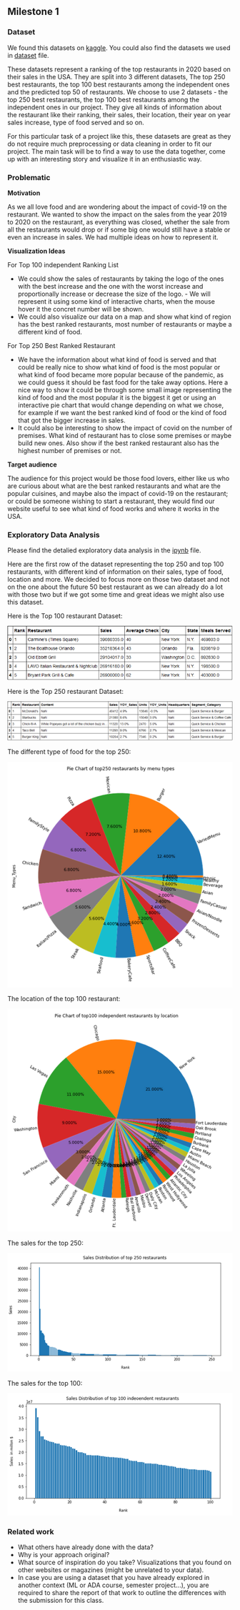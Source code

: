 ## Milestone 1

### Dataset ###

We found this datasets on [kaggle](https://www.kaggle.com/michau96/restaurant-business-rankings-2020). You could also find the datasets we used in [dataset](../dataset/) file.

These datasets represent a ranking of the top restaurants in 2020 based on their sales in the USA. They are split into 3 different datasets, The top 250 best restaurants, the top 100 best restaurants among the independent ones and the predicted top 50 of restaurants. We choose to use 2 datasets -  the top 250 best restaurants, the top 100 best restaurants among the independent ones  in our project. They give all kinds of information about the restaurant like their ranking, their sales, their location, their year on year sales increase, type of food served and so on.

For this particular task of a project like this, these datasets are great as they do not require much preprocessing or data cleaning in order to fit our project. The main task will be to find a way to use the data together, come up with an interesting story and visualize it in an enthusiastic way.

### Problematic ###

**Motivation**

As we all love food and are wondering about the impact of covid-19 on the restaurant. We wanted to show the impact on the sales from the year 2019 to 2020 on the restaurant, as everything was closed, whether the sale from all the restaurants would drop or if some big one would still have a stable or even an increase in sales. We had multiple ideas on how to represent it.

**Visualization Ideas**

For Top 100 independent Ranking List
- We could show the sales of restaurants by taking the logo of the ones with the best increase and the one with the worst increase and proportionally increase or decrease the size of the logo. - We will represent it using some kind of interactive charts, when the mouse hover it the concret number will be shown.
- We could also visualize our data on a map and show what kind of region has the best ranked restaurants, most number of restaurants or maybe a different kind of food.

For Top 250 Best Ranked Restaurant
- We have the information about what kind of food is served and that could be really nice to show what kind of food is the most popular or what kind of food became more popular because of the pandemic, as we could guess it should be fast food for the take away options. Here a nice way to show it could be through some small image representing the kind of food and the most popular it is the biggest it get or using an interactive pie chart that would change depending on what we chose, for example if we want the best ranked kind of food or the kind of food that got the bigger increase in sales.
- It could also be interesting to show the impact of covid on the number of premises. What kind of restaurant has to close some premises or maybe build new ones. Also show if the best ranked restaurant also has the highest number of premises or not.

**Target audience**

The audience for this project would be those food lovers, either like us who are curious about what are the best ranked restaurants and what are the popular cuisines, and maybe also  the impact of covid-19 on the restaurant; or could be someone wishing to start a restaurant, they would find our website useful to see what kind of food works and where it works in the USA.


### Exploratory Data Analysis ###

Please find the detalied exploratory data analysis in the [ipynb](EDA.ipynb) file.

Here are the first row of the dataset representing the top 250 and top 100 restaurants, with different kind of information on their sales, type of food, location and more. We decided to focus more on those two dataset and not on the one about the future 50 best restaurant as we can already do a lot with those two but if we got some time and great ideas we might also use this dataset.

Here is the Top 100 restaurant Dataset:

**![ScreenShot](../image/top100.PNG?raw=true)**

Here is the Top 250 restaurant Dataset:

**![ScreenShot](../image/top250.PNG?raw=true)**

The different type of food for the top 250:

**![ScreenShot](../image/250FoodType.PNG?raw=true)**

The location of the top 100 restaurant:

**![ScreenShot](../image/100Location.PNG?raw=true)**

The sales for the top 250:

**![ScreenShot](../image/250Sales.PNG?raw=true)**

The sales for the top 100:

**![ScreenShot](../image/100Sales.PNG?raw=true)**


### Related work ###

- What others have already done with the data?
- Why is your approach original?
- What source of inspiration do you take? Visualizations that you found on other websites or magazines (might be unrelated to your data).
- In case you are using a dataset that you have already explored in another context (ML or ADA course, semester project...), you are required to share the report of that work to outline the differences with the submission for this class.
